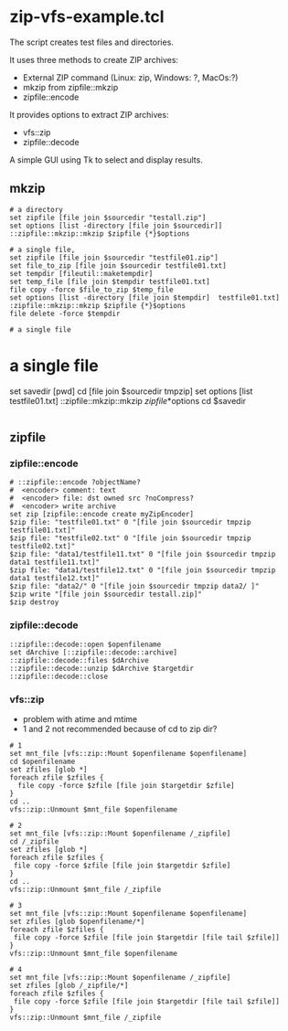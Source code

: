 # zip-vfs-example.tcl
The script creates test files and directories.

It uses three methods to create ZIP archives:
+ External ZIP command (Linux: zip, Windows: ?, MacOs:?)
+ mkzip from zipfile::mkzip
+ zipfile::encode

It provides options to extract ZIP archives:
+ vfs::zip
+ zipfile::decode

A simple GUI using Tk to select and display results.

## mkzip
```
# a directory
set zipfile [file join $sourcedir "testall.zip"]
set options [list -directory [file join $sourcedir]]
::zipfile::mkzip::mkzip $zipfile {*}$options
```
```
# a single file, 
set zipfile [file join $sourcedir "testfile01.zip"]
set file_to_zip [file join $sourcedir testfile01.txt]
set tempdir [fileutil::maketempdir]
set temp_file [file join $tempdir testfile01.txt]
file copy -force $file_to_zip $temp_file
set options [list -directory [file join $tempdir]  testfile01.txt]
:zipfile::mkzip::mkzip $zipfile {*}$options
file delete -force $tempdir
```
```
# a single file
```
# a single file
set savedir [pwd]
cd [file join $sourcedir tmpzip]
set options [list testfile01.txt]
::zipfile::mkzip::mkzip $zipfile {*}$options
cd $savedir
```
```

## zipfile
### zipfile::encode
```
# ::zipfile::encode ?objectName?
#  <encoder> comment: text
#  <encoder> file: dst owned src ?noCompress?
#  <encoder> write archive
set zip [zipfile::encode create myZipEncoder]
$zip file: "testfile01.txt" 0 "[file join $sourcedir tmpzip testfile01.txt]"
$zip file: "testfile02.txt" 0 "[file join $sourcedir tmpzip testfile02.txt]"
$zip file: "data1/testfile11.txt" 0 "[file join $sourcedir tmpzip data1 testfile11.txt]"
$zip file: "data1/testfile12.txt" 0 "[file join $sourcedir tmpzip data1 testfile12.txt]"
$zip file: "data2/" 0 "[file join $sourcedir tmpzip data2/ ]"
$zip write "[file join $sourcedir testall.zip]"
$zip destroy
```

### zipfile::decode
```
::zipfile::decode::open $openfilename
set dArchive [::zipfile::decode::archive]
::zipfile::decode::files $dArchive
::zipfile::decode::unzip $dArchive $targetdir
::zipfile::decode::close
```
### vfs::zip
+ problem with atime and mtime
+ 1 and 2 not recommended because of cd to zip dir?

```
# 1
set mnt_file [vfs::zip::Mount $openfilename $openfilename]
cd $openfilename
set zfiles [glob *]
foreach zfile $zfiles {
  file copy -force $zfile [file join $targetdir $zfile]
}
cd ..
vfs::zip::Unmount $mnt_file $openfilename
````
```
# 2
set mnt_file [vfs::zip::Mount $openfilename /_zipfile]
cd /_zipfile
set zfiles [glob *]
foreach zfile $zfiles {
 file copy -force $zfile [file join $targetdir $zfile]
}
cd ..
vfs::zip::Unmount $mnt_file /_zipfile
````
```
# 3
set mnt_file [vfs::zip::Mount $openfilename $openfilename]
set zfiles [glob $openfilename/*]
foreach zfile $zfiles {
 file copy -force $zfile [file join $targetdir [file tail $zfile]]
}
vfs::zip::Unmount $mnt_file $openfilename
````
```
# 4
set mnt_file [vfs::zip::Mount $openfilename /_zipfile]
set zfiles [glob /_zipfile/*]
foreach zfile $zfiles {
 file copy -force $zfile [file join $targetdir [file tail $zfile]]
}
vfs::zip::Unmount $mnt_file /_zipfile
````

